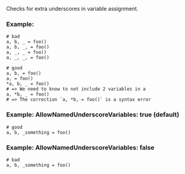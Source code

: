 Checks for extra underscores in variable assignment.

### Example:
    # bad
    a, b, _ = foo()
    a, b, _, = foo()
    a, _, _ = foo()
    a, _, _, = foo()

    # good
    a, b, = foo()
    a, = foo()
    *a, b, _ = foo()
    # => We need to know to not include 2 variables in a
    a, *b, _ = foo()
    # => The correction `a, *b, = foo()` is a syntax error

### Example: AllowNamedUnderscoreVariables: true (default)
    # good
    a, b, _something = foo()

### Example: AllowNamedUnderscoreVariables: false
    # bad
    a, b, _something = foo()

